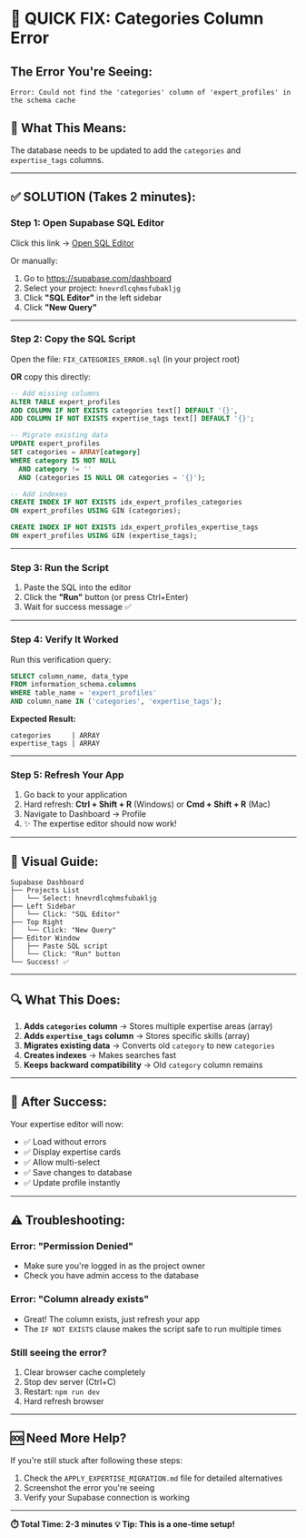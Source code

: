# 🚨 QUICK FIX: Categories Column Error

## The Error You're Seeing:
```
Error: Could not find the 'categories' column of 'expert_profiles' in the schema cache
```

## 🎯 What This Means:
The database needs to be updated to add the `categories` and `expertise_tags` columns.

---

## ✅ SOLUTION (Takes 2 minutes):

### **Step 1: Open Supabase SQL Editor**
Click this link → [Open SQL Editor](https://supabase.com/dashboard/project/hnevrdlcqhmsfubakljg/sql/new)

Or manually:
1. Go to https://supabase.com/dashboard
2. Select your project: `hnevrdlcqhmsfubakljg`
3. Click **"SQL Editor"** in the left sidebar
4. Click **"New Query"**

---

### **Step 2: Copy the SQL Script**

Open the file: `FIX_CATEGORIES_ERROR.sql` (in your project root)

**OR** copy this directly:

```sql
-- Add missing columns
ALTER TABLE expert_profiles 
ADD COLUMN IF NOT EXISTS categories text[] DEFAULT '{}',
ADD COLUMN IF NOT EXISTS expertise_tags text[] DEFAULT '{}';

-- Migrate existing data
UPDATE expert_profiles 
SET categories = ARRAY[category]
WHERE category IS NOT NULL 
  AND category != '' 
  AND (categories IS NULL OR categories = '{}');

-- Add indexes
CREATE INDEX IF NOT EXISTS idx_expert_profiles_categories 
ON expert_profiles USING GIN (categories);

CREATE INDEX IF NOT EXISTS idx_expert_profiles_expertise_tags 
ON expert_profiles USING GIN (expertise_tags);
```

---

### **Step 3: Run the Script**
1. Paste the SQL into the editor
2. Click the **"Run"** button (or press Ctrl+Enter)
3. Wait for success message ✅

---

### **Step 4: Verify It Worked**

Run this verification query:

```sql
SELECT column_name, data_type 
FROM information_schema.columns 
WHERE table_name = 'expert_profiles' 
AND column_name IN ('categories', 'expertise_tags');
```

**Expected Result:**
```
categories     | ARRAY
expertise_tags | ARRAY
```

---

### **Step 5: Refresh Your App**
1. Go back to your application
2. Hard refresh: **Ctrl + Shift + R** (Windows) or **Cmd + Shift + R** (Mac)
3. Navigate to Dashboard → Profile
4. ✨ The expertise editor should now work!

---

## 📸 Visual Guide:

```
Supabase Dashboard
├── Projects List
│   └── Select: hnevrdlcqhmsfubakljg
├── Left Sidebar
│   └── Click: "SQL Editor"
├── Top Right
│   └── Click: "New Query"
├── Editor Window
│   ├── Paste SQL script
│   └── Click: "Run" button
└── Success! ✅
```

---

## 🔍 What This Does:

1. **Adds `categories` column** → Stores multiple expertise areas (array)
2. **Adds `expertise_tags` column** → Stores specific skills (array)
3. **Migrates existing data** → Converts old `category` to new `categories`
4. **Creates indexes** → Makes searches fast
5. **Keeps backward compatibility** → Old `category` column remains

---

## 🎉 After Success:

Your expertise editor will now:
- ✅ Load without errors
- ✅ Display expertise cards
- ✅ Allow multi-select
- ✅ Save changes to database
- ✅ Update profile instantly

---

## ⚠️ Troubleshooting:

### Error: "Permission Denied"
- Make sure you're logged in as the project owner
- Check you have admin access to the database

### Error: "Column already exists"
- Great! The column exists, just refresh your app
- The `IF NOT EXISTS` clause makes the script safe to run multiple times

### Still seeing the error?
1. Clear browser cache completely
2. Stop dev server (Ctrl+C)
3. Restart: `npm run dev`
4. Hard refresh browser

---

## 🆘 Need More Help?

If you're still stuck after following these steps:
1. Check the `APPLY_EXPERTISE_MIGRATION.md` file for detailed alternatives
2. Screenshot the error you're seeing
3. Verify your Supabase connection is working

---

**⏱️ Total Time: 2-3 minutes**
**💡 Tip: This is a one-time setup!**
